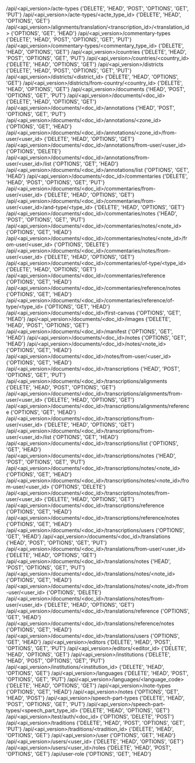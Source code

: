/api/<api_version>/acte-types {'DELETE', 'HEAD', 'POST', 'OPTIONS', 'GET', 'PUT'}
/api/<api_version>/acte-types/<acte_type_id> {'DELETE', 'HEAD', 'OPTIONS', 'GET'}
/api/<api_version>/alignments/translation/<transcription_id>/<translation_id> {'OPTIONS', 'GET', 'HEAD'}
/api/<api_version>/commentary-types {'DELETE', 'HEAD', 'POST', 'OPTIONS', 'GET', 'PUT'}
/api/<api_version>/commentary-types/<commentary_type_id> {'DELETE', 'HEAD', 'OPTIONS', 'GET'}
/api/<api_version>/countries {'DELETE', 'HEAD', 'POST', 'OPTIONS', 'GET', 'PUT'}
/api/<api_version>/countries/<country_id> {'DELETE', 'HEAD', 'OPTIONS', 'GET'}
/api/<api_version>/districts {'DELETE', 'HEAD', 'POST', 'OPTIONS', 'GET', 'PUT'}
/api/<api_version>/districts/<district_id> {'DELETE', 'HEAD', 'OPTIONS', 'GET'}
/api/<api_version>/districts/from-country/<country_id> {'DELETE', 'HEAD', 'OPTIONS', 'GET'}
/api/<api_version>/documents {'HEAD', 'POST', 'OPTIONS', 'GET', 'PUT'}
/api/<api_version>/documents/<doc_id> {'DELETE', 'HEAD', 'OPTIONS', 'GET'}
/api/<api_version>/documents/<doc_id>/annotations {'HEAD', 'POST', 'OPTIONS', 'GET', 'PUT'}
/api/<api_version>/documents/<doc_id>/annotations/<zone_id> {'OPTIONS', 'GET', 'HEAD'}
/api/<api_version>/documents/<doc_id>/annotations/<zone_id>/from-user/<user_id> {'DELETE', 'HEAD', 'OPTIONS', 'GET'}
/api/<api_version>/documents/<doc_id>/annotations/from-user/<user_id> {'OPTIONS', 'DELETE'}
/api/<api_version>/documents/<doc_id>/annotations/from-user/<user_id>/list {'OPTIONS', 'GET', 'HEAD'}
/api/<api_version>/documents/<doc_id>/annotations/list {'OPTIONS', 'GET', 'HEAD'}
/api/<api_version>/documents/<doc_id>/commentaries {'DELETE', 'HEAD', 'POST', 'OPTIONS', 'GET', 'PUT'}
/api/<api_version>/documents/<doc_id>/commentaries/from-user/<user_id> {'DELETE', 'HEAD', 'OPTIONS', 'GET'}
/api/<api_version>/documents/<doc_id>/commentaries/from-user/<user_id>/and-type/<type_id> {'DELETE', 'HEAD', 'OPTIONS', 'GET'}
/api/<api_version>/documents/<doc_id>/commentaries/notes {'HEAD', 'POST', 'OPTIONS', 'GET', 'PUT'}
/api/<api_version>/documents/<doc_id>/commentaries/notes/<note_id> {'OPTIONS', 'GET', 'HEAD'}
/api/<api_version>/documents/<doc_id>/commentaries/notes/<note_id>/from-user/<user_id> {'OPTIONS', 'DELETE'}
/api/<api_version>/documents/<doc_id>/commentaries/notes/from-user/<user_id> {'DELETE', 'HEAD', 'OPTIONS', 'GET'}
/api/<api_version>/documents/<doc_id>/commentaries/of-type/<type_id> {'DELETE', 'HEAD', 'OPTIONS', 'GET'}
/api/<api_version>/documents/<doc_id>/commentaries/reference {'OPTIONS', 'GET', 'HEAD'}
/api/<api_version>/documents/<doc_id>/commentaries/reference/notes {'OPTIONS', 'GET', 'HEAD'}
/api/<api_version>/documents/<doc_id>/commentaries/reference/of-type/<type_id> {'OPTIONS', 'GET', 'HEAD'}
/api/<api_version>/documents/<doc_id>/first-canvas {'OPTIONS', 'GET', 'HEAD'}
/api/<api_version>/documents/<doc_id>/images {'DELETE', 'HEAD', 'POST', 'OPTIONS', 'GET'}
/api/<api_version>/documents/<doc_id>/manifest {'OPTIONS', 'GET', 'HEAD'}
/api/<api_version>/documents/<doc_id>/notes {'OPTIONS', 'GET', 'HEAD'}
/api/<api_version>/documents/<doc_id>/notes/<note_id> {'OPTIONS', 'GET', 'HEAD'}
/api/<api_version>/documents/<doc_id>/notes/from-user/<user_id> {'OPTIONS', 'GET', 'HEAD'}
/api/<api_version>/documents/<doc_id>/transcriptions {'HEAD', 'POST', 'OPTIONS', 'GET', 'PUT'}
/api/<api_version>/documents/<doc_id>/transcriptions/alignments {'DELETE', 'HEAD', 'POST', 'OPTIONS', 'GET'}
/api/<api_version>/documents/<doc_id>/transcriptions/alignments/from-user/<user_id> {'DELETE', 'HEAD', 'OPTIONS', 'GET'}
/api/<api_version>/documents/<doc_id>/transcriptions/alignments/reference {'OPTIONS', 'GET', 'HEAD'}
/api/<api_version>/documents/<doc_id>/transcriptions/from-user/<user_id> {'DELETE', 'HEAD', 'OPTIONS', 'GET'}
/api/<api_version>/documents/<doc_id>/transcriptions/from-user/<user_id>/list {'OPTIONS', 'GET', 'HEAD'}
/api/<api_version>/documents/<doc_id>/transcriptions/list {'OPTIONS', 'GET', 'HEAD'}
/api/<api_version>/documents/<doc_id>/transcriptions/notes {'HEAD', 'POST', 'OPTIONS', 'GET', 'PUT'}
/api/<api_version>/documents/<doc_id>/transcriptions/notes/<note_id> {'OPTIONS', 'GET', 'HEAD'}
/api/<api_version>/documents/<doc_id>/transcriptions/notes/<note_id>/from-user/<user_id> {'OPTIONS', 'DELETE'}
/api/<api_version>/documents/<doc_id>/transcriptions/notes/from-user/<user_id> {'DELETE', 'HEAD', 'OPTIONS', 'GET'}
/api/<api_version>/documents/<doc_id>/transcriptions/reference {'OPTIONS', 'GET', 'HEAD'}
/api/<api_version>/documents/<doc_id>/transcriptions/reference/notes {'OPTIONS', 'GET', 'HEAD'}
/api/<api_version>/documents/<doc_id>/transcriptions/users {'OPTIONS', 'GET', 'HEAD'}
/api/<api_version>/documents/<doc_id>/translations {'HEAD', 'POST', 'OPTIONS', 'GET', 'PUT'}
/api/<api_version>/documents/<doc_id>/translations/from-user/<user_id> {'DELETE', 'HEAD', 'OPTIONS', 'GET'}
/api/<api_version>/documents/<doc_id>/translations/notes {'HEAD', 'POST', 'OPTIONS', 'GET', 'PUT'}
/api/<api_version>/documents/<doc_id>/translations/notes/<note_id> {'OPTIONS', 'GET', 'HEAD'}
/api/<api_version>/documents/<doc_id>/translations/notes/<note_id>/from-user/<user_id> {'OPTIONS', 'DELETE'}
/api/<api_version>/documents/<doc_id>/translations/notes/from-user/<user_id> {'DELETE', 'HEAD', 'OPTIONS', 'GET'}
/api/<api_version>/documents/<doc_id>/translations/reference {'OPTIONS', 'GET', 'HEAD'}
/api/<api_version>/documents/<doc_id>/translations/reference/notes {'OPTIONS', 'GET', 'HEAD'}
/api/<api_version>/documents/<doc_id>/translations/users {'OPTIONS', 'GET', 'HEAD'}
/api/<api_version>/editors {'DELETE', 'HEAD', 'POST', 'OPTIONS', 'GET', 'PUT'}
/api/<api_version>/editors/<editor_id> {'DELETE', 'HEAD', 'OPTIONS', 'GET'}
/api/<api_version>/institutions {'DELETE', 'HEAD', 'POST', 'OPTIONS', 'GET', 'PUT'}
/api/<api_version>/institutions/<institution_id> {'DELETE', 'HEAD', 'OPTIONS', 'GET'}
/api/<api_version>/languages {'DELETE', 'HEAD', 'POST', 'OPTIONS', 'GET', 'PUT'}
/api/<api_version>/languages/<language_code> {'DELETE', 'HEAD', 'OPTIONS', 'GET'}
/api/<api_version>/note-types {'OPTIONS', 'GET', 'HEAD'}
/api/<api_version>/notes {'OPTIONS', 'GET', 'HEAD', 'POST'}
/api/<api_version>/speech-part-types {'DELETE', 'HEAD', 'POST', 'OPTIONS', 'GET', 'PUT'}
/api/<api_version>/speech-part-types/<speech_part_type_id> {'DELETE', 'HEAD', 'OPTIONS', 'GET'}
/api/<api_version>/test/auth/<doc_id> {'OPTIONS', 'DELETE', 'POST'}
/api/<api_version>/traditions {'DELETE', 'HEAD', 'POST', 'OPTIONS', 'GET', 'PUT'}
/api/<api_version>/traditions/<tradition_id> {'DELETE', 'HEAD', 'OPTIONS', 'GET'}
/api/<api_version>/user {'OPTIONS', 'GET', 'HEAD'}
/api/<api_version>/users/<user_id> {'DELETE', 'HEAD', 'OPTIONS', 'GET'}
/api/<api_version>/users/<user_id>/roles {'DELETE', 'HEAD', 'POST', 'OPTIONS', 'GET'}
/api/user-role {'OPTIONS', 'GET', 'HEAD'}
